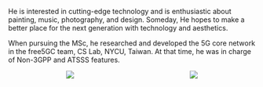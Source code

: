 He is interested in cutting-edge technology and is enthusiastic about painting, music, photography, and design. 
Someday, He hopes to make a better place for the next generation with technology and aesthetics.

When pursuing the MSc, he researched and developed the 5G core network in the free5GC team, CS Lab, NYCU, Taiwan.
At that time, he was in charge of Non-3GPP and ATSSS features.


<div style="margin: 0px auto; display: flex; flex-direction:row;justify-content:space-around;flex-wrap:wrap;">
    <img align="center" src="https://github-readme-stats.vercel.app/api?username=yt8956gh&show_icons=true&count_private=true&theme=vue-dark&hide_border=true" />
    <img align="center" src="https://github-readme-stats.vercel.app/api/top-langs/?username=yt8956gh&layout=compact&hide=jupyter%20notebook,makefile&theme=vue-dark&hide_border=true"/>
</div>
